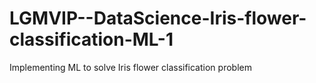 # LGMVIP--DataScience-Iris-flower-classification-ML-1
Implementing ML to solve Iris flower classification problem
